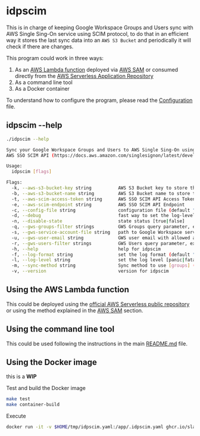 # idpscim

This is in charge of keeping Google Workspace Groups and Users sync with AWS Single Sing-On service using SCIM protocol, to do that in an efficient way it stores the last sync data into an `AWS S3 Bucket` and periodically it will check if there are changes.

This program could work in three ways:

1. As an [AWS Lambda function](https://aws.amazon.com/lambda/?nc1=h_ls) deployed via [AWS SAM](https://aws.amazon.com/serverless/sam/) or consumed directly from the [AWS Serverless Application Repository](https://aws.amazon.com/serverless/serverlessrepo/?nc1=h_ls)
2. As a command line tool
3. As a Docker container

To understand how to configure the program, please read the [Configuration](Configuration.md) file.

## idpscim --help

```bash
./idpscim --help

Sync your Google Workspace Groups and Users to AWS Single Sing-On using
AWS SSO SCIM API (https://docs.aws.amazon.com/singlesignon/latest/developerguide/what-is-scim.html).

Usage:
  idpscim [flags]

Flags:
  -k, --aws-s3-bucket-key string          AWS S3 Bucket key to store the state (default "state.json")
  -b, --aws-s3-bucket-name string         AWS S3 Bucket name to store the state
  -t, --aws-scim-access-token string      AWS SSO SCIM API Access Token
  -e, --aws-scim-endpoint string          AWS SSO SCIM API Endpoint
  -c, --config-file string                configuration file (default ".idpscim.yaml")
  -d, --debug                             fast way to set the log-level to debug
  -n, --disable-state                     state status [true|false]
  -q, --gws-groups-filter strings         GWS Groups query parameter, example: --gws-groups-filter 'name:Admin* email:admin*' --gws-groups-filter 'name:Power* email:power*'
  -s, --gws-service-account-file string   path to Google Workspace service account file (default "credentials.json")
  -u, --gws-user-email string             GWS user email with allowed access to the Google Workspace Service Account
  -r, --gws-users-filter strings          GWS Users query parameter, example: --gws-users-filter 'name:Admin* email:admin*' --gws-users-filter 'name:Power* email:power*'
  -h, --help                              help for idpscim
  -f, --log-format string                 set the log format (default "text")
  -l, --log-level string                  set the log level [panic|fatal|error|warn|info|debug|trace] (default "info")
  -m, --sync-method string                Sync method to use [groups] (default "groups")
  -v, --version                           version for idpscim
```

## Using the AWS Lambda function

This could be deployed using the [official AWS Serverless public repository]() or using the method explained in the [AWS SAM](docs/AWS-SAM.md) section.

## Using the command line tool

This could be used following the instructions in the main [README.md](docs/README.md) file.

## Using the Docker image

this is a __WIP__

Test and build the Docker image

```bash
make test
make container-build
```

Execute

```bash
docker run -it -v $HOME/tmp/idpscim.yaml:/app/.idpscim.yaml ghcr.io/slashdevops/idp-scim-sync-linux-arm64v8 idpscim --debug
```

